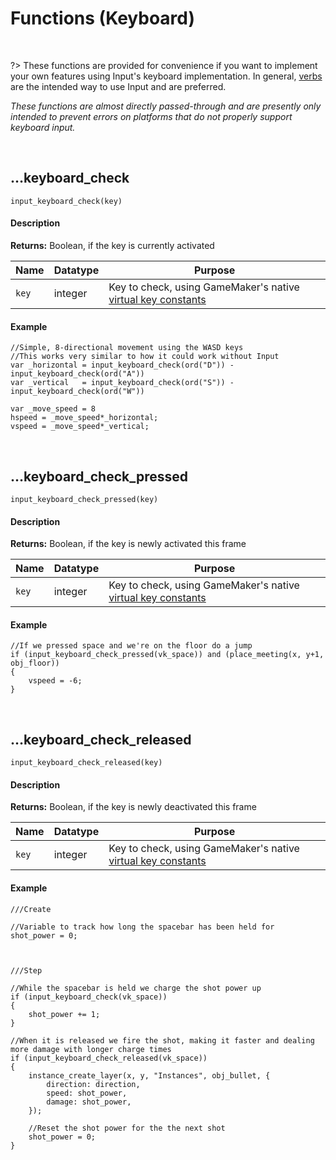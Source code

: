 # Functions (Keyboard)

&nbsp;

?> These functions are provided for convenience if you want to implement your own features using Input's keyboard implementation. In general, [verbs](Verbs-and-Bindings) are the intended way to use Input and are preferred.

_These functions are almost directly passed-through and are presently only intended to prevent errors on platforms that do not properly support keyboard input._

&nbsp;

## …keyboard_check

`input_keyboard_check(key)`

<!-- tabs:start -->

#### **Description**

**Returns:** Boolean, if the key is currently activated

|Name    |Datatype|Purpose                                               |
|--------|--------|------------------------------------------------------|
|`key`   |integer |Key to check, using GameMaker's native [virtual key constants](https://manual.yoyogames.com/index.htm#t=GameMaker_Language%2FGML_Reference%2FGame_Input%2FKeyboard_Input%2FKeyboard_Input.htm)|

#### **Example**

```gml
//Simple, 8-directional movement using the WASD keys
//This works very similar to how it could work without Input
var _horizontal = input_keyboard_check(ord("D")) - input_keyboard_check(ord("A"))
var _vertical   = input_keyboard_check(ord("S")) - input_keyboard_check(ord("W"))

var _move_speed = 8
hspeed = _move_speed*_horizontal;
vspeed = _move_speed*_vertical;
```

<!-- tabs:end -->

&nbsp;

## …keyboard_check_pressed

`input_keyboard_check_pressed(key)`

<!-- tabs:start -->

#### **Description**

**Returns:** Boolean, if the key is newly activated this frame

|Name |Datatype|Purpose                                               |
|-----|--------|------------------------------------------------------|
|`key`|integer |Key to check, using GameMaker's native [virtual key constants](https://manual.yoyogames.com/index.htm#t=GameMaker_Language%2FGML_Reference%2FGame_Input%2FKeyboard_Input%2FKeyboard_Input.htm)|

#### **Example**

```gml
//If we pressed space and we're on the floor do a jump
if (input_keyboard_check_pressed(vk_space)) and (place_meeting(x, y+1, obj_floor))
{
    vspeed = -6;
}
```

<!-- tabs:end -->

&nbsp;

## …keyboard_check_released

`input_keyboard_check_released(key)`

<!-- tabs:start -->

#### **Description**

**Returns:** Boolean, if the key is newly deactivated this frame

|Name |Datatype|Purpose                                               |
|-----|--------|------------------------------------------------------|
|`key`|integer |Key to check, using GameMaker's native [virtual key constants](https://manual.yoyogames.com/index.htm#t=GameMaker_Language%2FGML_Reference%2FGame_Input%2FKeyboard_Input%2FKeyboard_Input.htm)|

#### **Example**

```gml
///Create

//Variable to track how long the spacebar has been held for
shot_power = 0;



///Step

//While the spacebar is held we charge the shot power up
if (input_keyboard_check(vk_space))
{
	shot_power += 1;
}

//When it is released we fire the shot, making it faster and dealing more damage with longer charge times
if (input_keyboard_check_released(vk_space))
{
	instance_create_layer(x, y, "Instances", obj_bullet, {
		direction: direction,
		speed: shot_power,
		damage: shot_power,	
	});
	
	//Reset the shot power for the the next shot
	shot_power = 0;
}
```

<!-- tabs:end -->
